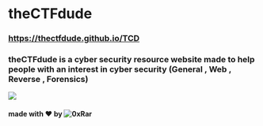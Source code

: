 # theCTFdude
### https://thectfdude.github.io/TCD

### theCTFdude is a cyber security resource website made to help people with an interest in cyber security (General , Web , Reverse , Forensics)

![](https://user-images.githubusercontent.com/33517160/121771687-894df100-cb79-11eb-98f6-d4bb86681d04.png)

#### made with ♥ by ![0xRar](https://github.com/0xRar)
